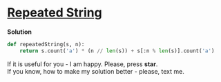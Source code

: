# [Repeated String](https://www.hackerrank.com/challenges/repeated-string)

**Solution**
<br>
```python
def repeatedString(s, n):
    return s.count('a') * (n // len(s)) + s[:n % len(s)].count('a')
```

If it is useful for you - I am happy. Please, press **star**.
<br>
If you know, how to make my solution better - please, text me.
